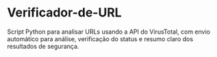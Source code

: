 # Verificador-de-URL
Script Python para analisar URLs usando a API do VirusTotal, com envio automático para análise, verificação do status e resumo claro dos resultados de segurança.
